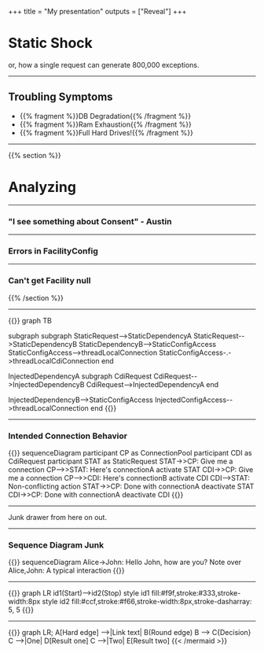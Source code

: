 +++
title = "My presentation"
outputs = ["Reveal"]
+++

# Static Shock
or, how a single request can generate 800,000 exceptions.

---
## Troubling Symptoms
- {{% fragment %}}DB Degradation{{% /fragment %}}
- {{% fragment %}}Ram Exhaustion{{% /fragment %}}
- {{% fragment %}}Full Hard Drives!{{% /fragment %}}


---
{{% section %}}
# Analyzing

---
### "I see something about Consent" - Austin

---
### Errors in FacilityConfig

---
### Can't get Facility null

{{% /section %}}



---
{{<mermaid>}}
graph TB

  subgraph 
    subgraph 
    StaticRequest-->StaticDependencyA
    StaticRequest-->StaticDependencyB
    StaticDependencyB-->StaticConfigAccess
    StaticConfigAccess-->threadLocalConnection
    StaticConfigAccess-.->threadLocalCdiConnection
  end

  InjectedDependencyA
  subgraph 
    CdiRequest
    CdiRequest-->InjectedDependencyB
    CdiRequest-->InjectedDependencyA
  end

  InjectedDependencyB-->StaticConfigAccess
  InjectedConfigAccess-->threadLocalConnection
end
{{</mermaid>}}



---
### Intended Connection Behavior
{{<mermaid>}}
sequenceDiagram
  participant CP as ConnectionPool
  participant CDI as CdiRequest
  participant STAT as StaticRequest
  STAT->>CP: Give me a connection
  CP-->>STAT: Here's connectionA
  activate STAT
  CDI->>CP: Give me a connection
  CP-->>CDI: Here's connectionB
  activate CDI
  CDI-->STAT: Non-conflicting action
  STAT->>CP: Done with connectionA
  deactivate STAT
  CDI->>CP: Done with connectionA
  deactivate CDI
{{</mermaid>}}






---
Junk drawer from here on out.

---
### Sequence Diagram Junk
{{<mermaid>}}
sequenceDiagram
    Alice->John: Hello John, how are you?
    Note over Alice,John: A typical interaction
{{</mermaid>}}

---
{{<mermaid>}}
graph LR
  id1(Start)-->id2(Stop)
  style id1 fill:#f9f,stroke:#333,stroke-width:8px
  style id2 fill:#ccf,stroke:#f66,stroke-width:8px,stroke-dasharray: 5, 5
{{</mermaid>}}

---
{{<mermaid align="left">}}
graph LR;
  A[Hard edge] -->|Link text| B(Round edge)
  B --> C{Decision}
  C -->|One| D[Result one]
  C -->|Two| E[Result two]
{{< /mermaid >}}

